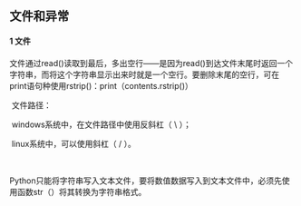 ## 文件和异常

#### 1  文件

​		文件通过read()读取到最后，多出空行——是因为read()到达文件末尾时返回一个字符串，而将这个字符串显示出来时就是一个空行。要删除末尾的空行，可在print语句种使用rstrip()：print（contents.rstrip()）



​		文件路径：

​		windows系统中，在文件路径中使用反斜杠（  \  ）；

​		linux系统中，可以使用斜杠（  /  ）。

​		

​		Python只能将字符串写入文本文件，要将数值数据写入到文本文件中，必须先使用函数str（）将其转换为字符串格式。